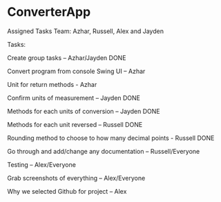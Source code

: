# ConverterApp

Assigned Tasks
Team: Azhar, Russell, Alex and Jayden

Tasks:

Create group tasks – Azhar/Jayden DONE

Convert program from console Swing UI – Azhar

Unit for return methods - Azhar

Confirm units of measurement – Jayden DONE

Methods for each units of conversion – Jayden DONE

Methods for each unit reversed – Russell DONE

Rounding method to choose to how many decimal points - Russell DONE

Go through and add/change any documentation – Russell/Everyone

Testing – Alex/Everyone

Grab screenshots of everything – Alex/Everyone

Why we selected Github for project – Alex
